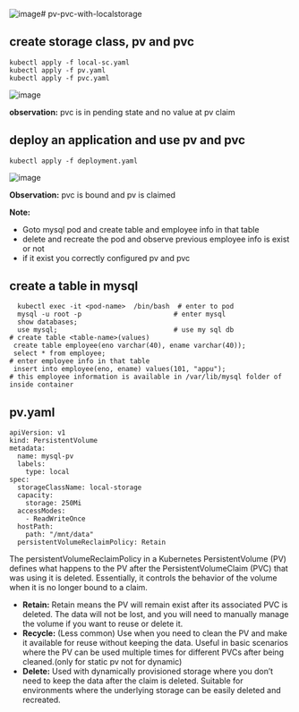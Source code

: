 ![image](https://github.com/user-attachments/assets/66c8db5f-ba06-4839-8288-4606f53dcff9)# pv-pvc-with-localstorage
## create storage class, pv and pvc
```
kubectl apply -f local-sc.yaml
kubectl apply -f pv.yaml
kubectl apply -f pvc.yaml
```

![image](https://github.com/user-attachments/assets/febe8f75-16b9-4b96-9cda-830c70338781)

**observation:** pvc is in pending state and no value at pv claim

## deploy an application and use pv and pvc
```
kubectl apply -f deployment.yaml
```
![image](https://github.com/user-attachments/assets/0249d9f6-8838-4320-8f51-f41f9aa4ee70)

**Observation:** pvc is bound and pv is claimed

**Note:** 
- Goto mysql pod and create table and employee info in that table
- delete and recreate the pod and observe previous employee info is exist or not
- if it exist you correctly configured pv and pvc



## create a table in mysql
```
  kubectl exec -it <pod-name>  /bin/bash  # enter to pod
  mysql -u root -p                       # enter mysql
  show databases;
  use mysql;                             # use my sql db
# create table <table-name>(values)
 create table employee(eno varchar(40), ename varchar(40));
 select * from employee;
# enter employee info in that table
 insert into employee(eno, ename) values(101, "appu");
# this employee information is available in /var/lib/mysql folder of inside container
```
## pv.yaml
```
apiVersion: v1
kind: PersistentVolume
metadata:
  name: mysql-pv
  labels:
    type: local
spec:
  storageClassName: local-storage
  capacity:
    storage: 250Mi
  accessModes:
    - ReadWriteOnce
  hostPath:
    path: "/mnt/data"
  persistentVolumeReclaimPolicy: Retain
```
The persistentVolumeReclaimPolicy in a Kubernetes PersistentVolume (PV) defines what happens to the PV after the PersistentVolumeClaim (PVC) that was using it is deleted. Essentially, it controls the behavior of the volume when it is no longer bound to a claim.

- **Retain:** Retain means the PV will remain exist after its associated PVC is deleted. The data will not be lost, and you will need to manually manage the volume if you want to reuse or delete it.
- **Recycle:** (Less common) Use when you need to clean the PV and make it available for reuse without keeping the data. Useful in basic scenarios where the PV can be used multiple times for different PVCs after being cleaned.(only for static pv not for dynamic)
- **Delete:** Used with dynamically provisioned storage where you don’t need to keep the data after the claim is deleted. Suitable for environments where the underlying storage can be easily deleted and recreated.
